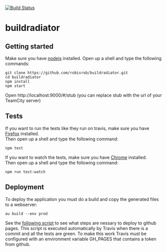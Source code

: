 [![Build Status](https://travis-ci.org/robisrob/buildradiator.svg?branch=master)](https://travis-ci.org/robisrob/buildradiator)

# buildradiator

## Getting started

Make sure you have [nodejs](https://nodejs.org/) installed. 
Open up a shell and type the following commands:

```shell
git clone https://github.com/robisrob/buildradiator.git
cd buildradiator
npm install
npm start
```

Open http://localhost:9000/#/stub (you can replace stub with the url of your TeamCity server)

## Tests

If you want to run the tests like they run on travis, make sure you have [Firefox](https://www.mozilla.org/en-US/firefox/products/) installed.  
Then open up a shell and type the following command:

```shell
npm test
```

If you want to watch the tests, make sure you have [Chrome](https://www.google.com/chrome) installed.  
Then open up a shell and type the following command:

```shell
npm run test:watch
```
## Deployment
To deploy the application you must do a build and copy the generated files to a webserver:
```shell
au build --env prod
```

See the [following script](buildscripts/deploy.sh) to see what steps are nessary to deploy to github pages. This script is executed automatically by Travis when there is a commit and all the tests are green. To make this work Travis must be configured with an environment variable GH_PAGES that contains a token from github.
